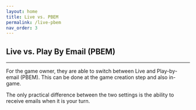 ```yaml
---
layout: home
title: Live vs. PBEM
permalink: /live-pbem
nav_order: 3
---
```


## Live vs. Play By Email (PBEM)

---

For the game owner, they are able to switch between Live and Play-by-email (PBEM). This can be done at the game creation step and also in-game.

The only practical difference between the two settings is the ability to receive emails when it is your turn.
